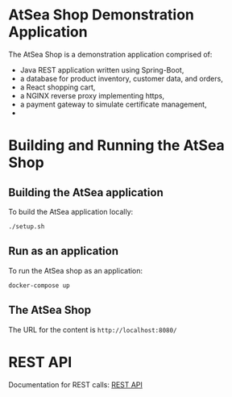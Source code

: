 #  AtSea Shop Demonstration Application

The AtSea Shop is a demonstration application comprised of: 

* Java REST application written using Spring-Boot, 
* a database for product inventory, customer data, and orders,
* a React shopping cart,
* a NGINX reverse proxy implementing https,
* a payment gateway to simulate certificate management,
* 

# Building and Running the AtSea Shop

## Building the AtSea application

To build the AtSea application locally:
```
./setup.sh
```

## Run as an application

To run the AtSea shop as an application:
```
docker-compose up
```

## The AtSea Shop 

The URL for the content is `http://localhost:8080/`

# REST API

Documentation for REST calls: [REST API](./REST.md)


